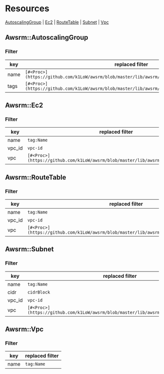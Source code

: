# Resources

[AutoscalingGroup](#autoscaling_group)
| [Ec2](#ec2)
| [RouteTable](#route_table)
| [Subnet](#subnet)
| [Vpc](#vpc)

## <a name="autoscaling_group">Awsrm::AutoscalingGroup</a>

### Filter

| key | replaced filter |
| - | - |
| name | `[#<Proc>](https://github.com/k1LoW/awsrm/blob/master/lib/awsrm/resources/autoscaling_group.rb)` |
| tags | `[#<Proc>](https://github.com/k1LoW/awsrm/blob/master/lib/awsrm/resources/autoscaling_group.rb)` |


## <a name="ec2">Awsrm::Ec2</a>

### Filter

| key | replaced filter |
| - | - |
| name | `tag:Name` |
| vpc_id | `vpc-id` |
| vpc | `[#<Proc>](https://github.com/k1LoW/awsrm/blob/master/lib/awsrm/resources/ec2.rb)` |


## <a name="route_table">Awsrm::RouteTable</a>

### Filter

| key | replaced filter |
| - | - |
| name | `tag:Name` |
| vpc_id | `vpc-id` |
| vpc | `[#<Proc>](https://github.com/k1LoW/awsrm/blob/master/lib/awsrm/resources/route_table.rb)` |


## <a name="subnet">Awsrm::Subnet</a>

### Filter

| key | replaced filter |
| - | - |
| name | `tag:Name` |
| cidr | `cidrBlock` |
| vpc_id | `vpc-id` |
| vpc | `[#<Proc>](https://github.com/k1LoW/awsrm/blob/master/lib/awsrm/resources/subnet.rb)` |


## <a name="vpc">Awsrm::Vpc</a>

### Filter

| key | replaced filter |
| - | - |
| name | `tag:Name` |


